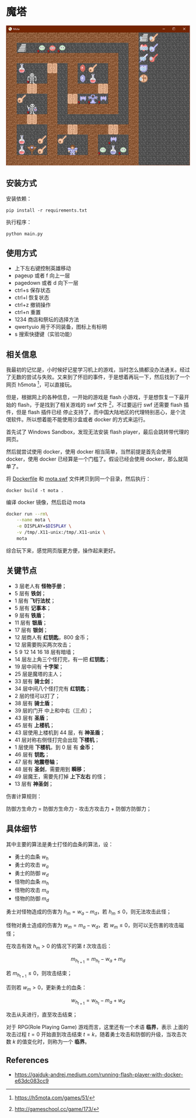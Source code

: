 # 魔塔

![](./snapshots/1696174190935.jpg)

## 安装方式

安装依赖：

    pip install -r requirements.txt

执行程序：

    python main.py

## 使用方式

- 上下左右键控制英雄移动
- pageup 或者 f 向上一层
- pagedown 或者 d 向下一层
- ctrl+s 保存状态
- ctrl+l 恢复状态
- ctrl+z 撤销操作
- ctrl+n 重置
- 1234 商店和祭坛的选择方法
- qwertyuio 用于不同装备，图标上有标明
- s 搜索快捷键（实验功能）

## 相关信息

我最初的记忆是，小时候好记星学习机上的游戏，当时怎么搞都没办法通关。经过了无数的尝试与失败。又来到了怀旧的事件，于是想着再玩一下，然后找到了一个网页 h5mota [^h5mota]，可以直接玩。

但是，根据网上的各种信息，一开始的游戏是 flash 小游戏，于是想恢复一下最开始的 flash，于是找到了相关游戏的 swf 文件 [^swf]，不过要运行 swf 还需要 flash 插件，但是 flash 插件已经 停止支持了，而中国大陆地区的代理特别恶心，是个流氓软件。所以想着能不能使用沙盒或者 docker 的方式来运行。

首先试了 Windows Sandbox，发现无法安装 flash player，最后会跳转带代理的网页。

然后就尝试使用 docker，使用 docker 相当简单，当然前提是首先会使用 docker，使用 docker 已经算是一个门槛了。假设已经会使用 docker，那么就简单了。

将 [Dockerfile](../00/mota/dockerfile) 和 [mota.swf](../00/mota/mota.swf) 文件拷贝到同一个目录，然后执行：

    docker build -t mota .

编译 docker 镜像，然后启动 mota

```sh
docker run --rm\
    --name mota \
    -e DISPLAY=$DISPLAY \
    -v /tmp/.X11-unix:/tmp/.X11-unix \
    mota
```

综合玩下来，感觉网页版更方便，操作起来更好。

## 关键节点

- 3 层老人有 **怪物手册**；
- 5 层有 **铁剑**；
- 1 层有 **飞行法杖**；
- 5 层有 **记事本**；
- 9 层有 **铁盾**；
- 11 层有 **银盾**；
- 17 层有 **银剑**；
- 12 层商人有 **红钥匙**，800 金币；
- 12 层需要购买两次攻击；
- 5 9 12 14 16 18 层有暗墙；
- 14 层左上角三个怪打完，有一把 **红钥匙**；
- 19 层中间有 **十字架**；
- 25 层是魔塔的主人；
- 33 层有 **骑士剑**；
- 34 层中间八个怪打完有 **红钥匙**；
- 2 层的怪可以打了；
- 38 层有 **骑士盾**；
- 39 层的门开 中上和中右（三点）；
- 43 层有 **圣盾**；
- 45 层有 **上楼机**；
- 43 层使用上楼机到 44 层，有 **神圣盾**；
- 41 层对称右侧怪打完会出现 **下楼机**；
- 1 层使用 **下楼机**，到 0 层 有 **金币**；
- 46 层有 **钥匙**；
- 47 层有 **地震卷轴**；
- 48 层有 **圣剑**，需要用到 **瞬移**；
- 49 层魔王，需要先打掉 **上下左右** 的怪；
- 13 层有 **神圣剑**；

伤害计算规则：

防御方生命力 = 防御方生命力 - 攻击方攻击力 + 防御方防御力；

## 具体细节

其中主要的算法是勇士打怪的血条的算法，设：

- 勇士的血条 $w_h$
- 勇士的攻击 $w_a$
- 勇士的防御 $w_d$
- 怪物的血条 $m_h$
- 怪物的攻击 $m_a$
- 怪物的防御 $m_d$

勇士对怪物造成的伤害为 $h_m = w_a - m_d$，若 $h_m \leqslant 0$，则无法攻击此怪；

怪物对勇士造成的伤害为 $w_m = m_a - w_d$，若 $w_m \leqslant 0$，则可以无伤害的攻击磁怪；

在攻击有效 $h_m > 0$ 的情况下的第 $t$ 次攻击后：

$$
m_{h_{t+1}} = m_{h_t} - w_a + m_d
$$

若 $m_{h_{t+1}} \leqslant 0$，则攻击结束；

否则若 $w_m > 0$，更新勇士的血条：

$$
w_{h_{t+1}} = w_{h_t} - m_a + w_d
$$

攻击从夫进行，直至攻击结束；

对于 RPG(Role Playing Game) 游戏而言，这里还有一个术语 **临界**，表示 上面的攻击过程 $t = 0$ 开始直到攻击结束 $t = k$，随着勇士攻击和防御的升级，当攻击次数 $k$ 的值变化时，则称为一个 **临界**。

## References

[^h5mota]: <https://h5mota.com/games/51/>
[^swf]: <http://gameschool.cc/game/173/>
- <https://gajduk-andrej.medium.com/running-flash-player-with-docker-e63dc083cc9>
